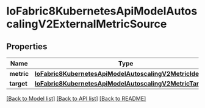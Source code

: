 # IoFabric8KubernetesApiModelAutoscalingV2ExternalMetricSource

## Properties
Name | Type | Description | Notes
------------ | ------------- | ------------- | -------------
**metric** | [**IoFabric8KubernetesApiModelAutoscalingV2MetricIdentifier**](IoFabric8KubernetesApiModelAutoscalingV2MetricIdentifier.md) |  | [optional] 
**target** | [**IoFabric8KubernetesApiModelAutoscalingV2MetricTarget**](IoFabric8KubernetesApiModelAutoscalingV2MetricTarget.md) |  | [optional] 

[[Back to Model list]](../README.md#documentation-for-models) [[Back to API list]](../README.md#documentation-for-api-endpoints) [[Back to README]](../README.md)


